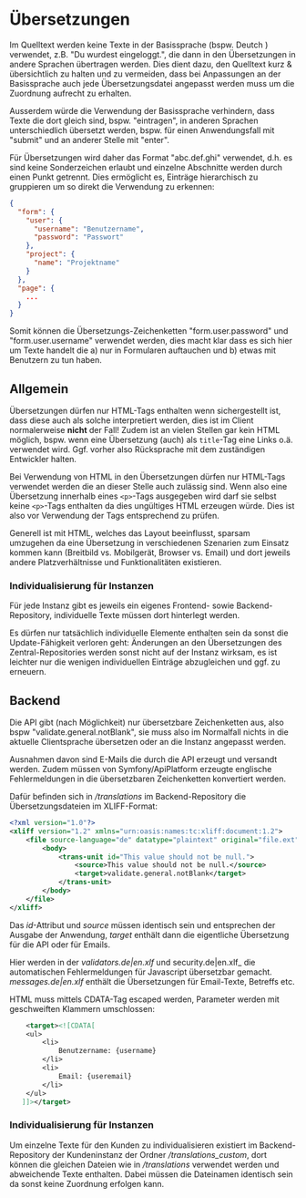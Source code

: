 # Übersetzungen

Im Quelltext werden keine Texte in der Basissprache (bspw. Deutch
) verwendet, z.B. "Du wurdest eingeloggt.", die dann in den Übersetzungen in andere Sprachen
übertragen werden. Dies dient dazu, den Quelltext kurz & übersichtlich zu halten
und zu vermeiden, dass bei Anpassungen an der Basissprache auch jede Übersetzungsdatei
angepasst werden muss um die Zuordnung aufrecht zu erhalten. 

Ausserdem würde die Verwendung der Basissprache verhindern, dass Texte die dort gleich
sind, bspw. "eintragen", in anderen Sprachen unterschiedlich übersetzt werden, bspw.
für einen Anwendungsfall mit "submit" und an anderer Stelle mit "enter".

Für Übersetzungen wird daher das Format "abc.def.ghi" verwendet, d.h. es sind keine
Sonderzeichen erlaubt und einzelne Abschnitte werden durch einen Punkt getrennt. 
Dies ermöglicht es, Einträge hierarchisch zu gruppieren um so direkt die Verwendung
zu erkennen:

```json
{
  "form": {
    "user": {
      "username": "Benutzername",
      "password": "Passwort"
    },
    "project": {
      "name": "Projektname"
    }
  },
  "page": {
    ...
  }
}
```
Somit können die Übersetzungs-Zeichenketten "form.user.password"
und "form.user.username" verwendet werden, dies macht klar dass es sich hier um 
Texte handelt die a) nur in Formularen auftauchen und b) etwas mit Benutzern zu tun haben.

## Allgemein

Übersetzungen dürfen nur HTML-Tags enthalten wenn sichergestellt ist, dass diese
auch als solche interpretiert werden, dies ist im Client normalerweise **nicht**
der Fall! Zudem ist an vielen Stellen gar kein HTML möglich, bspw. wenn eine
Übersetzung (auch) als `title`-Tag eine Links o.ä. verwendet wird. Ggf. vorher
also Rücksprache mit dem zuständigen Entwickler halten.

Bei Verwendung von HTML in den Übersetzungen dürfen nur HTML-Tags verwendet werden die
an dieser Stelle auch zulässig sind. Wenn also eine Übersetzung innerhalb eines `<p>`-Tags
ausgegeben wird darf sie selbst keine `<p>`-Tags enthalten da dies ungültiges HTML erzeugen würde. 
Dies ist also vor Verwendung der Tags entsprechend zu prüfen.

Generell ist mit HTML, welches das Layout beeinflusst, sparsam umzugehen
da eine Übersetzung in verschiedenen Szenarien zum Einsatz kommen kann
(Breitbild vs. Mobilgerät, Browser vs. Email) und dort jeweils andere
Platzverhältnisse und Funktionalitäten existieren.

### Individualisierung für Instanzen

Für jede Instanz gibt es jeweils ein eigenes Frontend- sowie Backend-Repository,
individuelle Texte müssen dort hinterlegt werden.

Es dürfen nur tatsächlich individuelle Elemente enthalten sein da sonst
die Update-Fähigkeit verloren geht: Änderungen an den Übersetzungen des
Zentral-Repositories werden sonst nicht auf der Instanz wirksam,
es ist leichter nur die wenigen individuellen Einträge abzugleichen und
ggf. zu erneuern.

## Backend

Die API gibt (nach Möglichkeit) nur übersetzbare Zeichenketten aus,
also bspw "validate.general.notBlank", sie muss also im Normalfall
nichts in die aktuelle Clientsprache übersetzen oder an die Instanz
angepasst werden.

Ausnahmen davon sind E-Mails die durch die API erzeugt und versandt werden.
Zudem müssen von Symfony/ApiPlatform erzeugte englische Fehlermeldungen in
die übersetzbaren Zeichenketten konvertiert werden.

Dafür befinden sich in _/translations_ im Backend-Repository die
Übersetzungsdateien im XLIFF-Format:

```xml
<?xml version="1.0"?>
<xliff version="1.2" xmlns="urn:oasis:names:tc:xliff:document:1.2">
    <file source-language="de" datatype="plaintext" original="file.ext">
        <body>
            <trans-unit id="This value should not be null.">
                <source>This value should not be null.</source>
                <target>validate.general.notBlank</target>
            </trans-unit>
        </body>
    </file>
</xliff>
```
Das _id_-Attribut und _source_ müssen identisch sein und entsprechen der Ausgabe
der Anwendung, _target_ enthält dann die eigentliche Übersetzung für die API oder für Emails. 

Hier werden in der _validators.de|en.xlf_ und security.de|en.xlf_ die automatischen
Fehlermeldungen für Javascript übersetzbar gemacht. 
_messages.de|en.xlf_ enthält die Übersetzungen für Email-Texte, Betreffs etc.

HTML muss mittels CDATA-Tag escaped werden, Parameter werden mit geschweiften 
Klammern umschlossen:
```xml
    <target><![CDATA[
    <ul>
        <li>
            Benutzername: {username}
        </li>
        <li>
            Email: {useremail}
        </li>
    </ul>
   ]]></target>
```

### Individualisierung für Instanzen

Um einzelne Texte für den Kunden zu individualisieren existiert
im Backend-Repository der Kundeninstanz der Ordner _/translations_custom_,
dort können die gleichen Dateien wie in _/translations_ verwendet
werden und abweichende Texte enthalten. 
Dabei müssen die Dateinamen identisch sein da sonst keine Zuordnung erfolgen kann.
